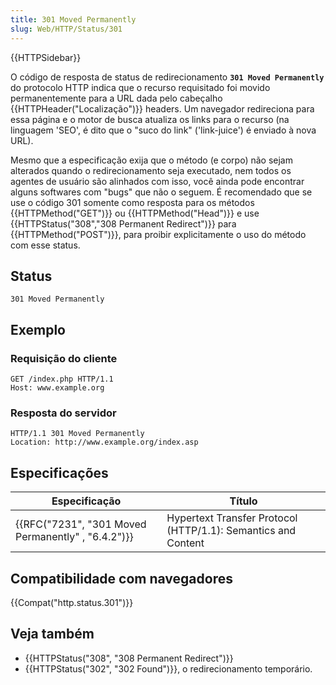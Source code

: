 ```yaml
---
title: 301 Moved Permanently
slug: Web/HTTP/Status/301
---
```


{{HTTPSidebar}}

O código de resposta de status de redirecionamento **`301 Moved Permanently`** do protocolo HTTP indica que o recurso requisitado foi movido permanentemente para a URL dada pelo cabeçalho {{HTTPHeader("Localização")}} headers. Um navegador redireciona para essa página e o motor de busca atualiza os links para o recurso (na linguagem 'SEO', é dito que o "suco do link" ('link-juice') é enviado à nova URL).

Mesmo que a especificação exija que o método (e corpo) não sejam alterados quando o redirecionamento seja executado, nem todos os agentes de usuário são alinhados com isso, você ainda pode encontrar alguns softwares com "bugs" que não o seguem. É recomendado que se use o código 301 somente como resposta para os métodos {{HTTPMethod("GET")}} ou {{HTTPMethod("Head")}} e use {{HTTPStatus("308","308 Permanent Redirect")}} para {{HTTPMethod("POST")}}, para proibir explicitamente o uso do método com esse status.

## Status

```
301 Moved Permanently
```

## Exemplo

### Requisição do cliente

```
GET /index.php HTTP/1.1
Host: www.example.org
```

### Resposta do servidor

```
HTTP/1.1 301 Moved Permanently
Location: http://www.example.org/index.asp
```

## Especificações

| Especificação                                                        | Título                                                        |
| -------------------------------------------------------------------- | ------------------------------------------------------------- |
| {{RFC("7231", "301 Moved Permanently" , "6.4.2")}} | Hypertext Transfer Protocol (HTTP/1.1): Semantics and Content |

## Compatibilidade com navegadores

{{Compat("http.status.301")}}

## Veja também

- {{HTTPStatus("308", "308 Permanent Redirect")}}
- {{HTTPStatus("302", "302 Found")}}, o redirecionamento temporário.
